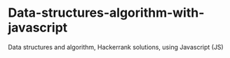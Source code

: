 # Data-structures-algorithm-with-javascript
Data structures and algorithm, Hackerrank solutions,  using Javascript (JS)
